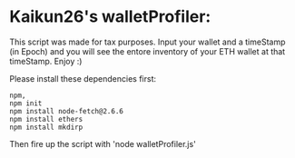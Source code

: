 # Kaikun26's walletProfiler:

This script was made for tax purposes. Input your wallet and a timeStamp (in Epoch) and you will see the entore inventory of your ETH wallet at that timeStamp. Enjoy :)

Please install these dependencies first:

```
npm, 
npm init
npm install node-fetch@2.6.6
npm install ethers
npm install mkdirp
````

Then fire up the script with 'node walletProfiler.js'
